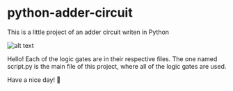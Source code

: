 # python-adder-circuit

This is a little project of an adder circuit writen in Python

![alt text]([https://imgs.search.brave.com/VKY5mJKufQ_ASD7am2D9WYnG1fh7ziLxHKZL-XH2fPo/rs:fit:1200:1080:1/g:ce/aHR0cHM6Ly93YWxs/cGFwZXJhY2Nlc3Mu/Y29tL2Z1bGwvMTU1/NTE3Mi5qcGc](https://c4.wallpaperflare.com/wallpaper/544/77/284/programming-programming-language-python-programming-logo-hd-wallpaper-preview.jpg) "Shiny Python")

Hello! Each of the logic gates are in their respective files. The one named script.py is the main file of this project, where all of the logic gates are used.

Have a nice day! 👾
